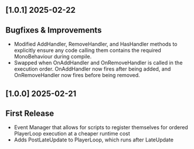 ## [1.0.1] 2025-02-22
## Bugfixes & Improvements
- Modified AddHandler, RemoveHandler, and HasHandler methods to explicitly ensure any code calling them contains the required MonoBehaviour during compile.
- Swapped when OnAddHandler and OnRemoveHandler is called in the execution order. OnAddHandler now fires after being added, and OnRemoveHandler now fires before being removed.

## [1.0.0] 2025-02-21
## First Release
- Event Manager that allows for scripts to register themselves for ordered PlayerLoop execution at a cheaper runtime cost
- Adds PostLateUpdate to PlayerLoop, which runs after LateUpdate